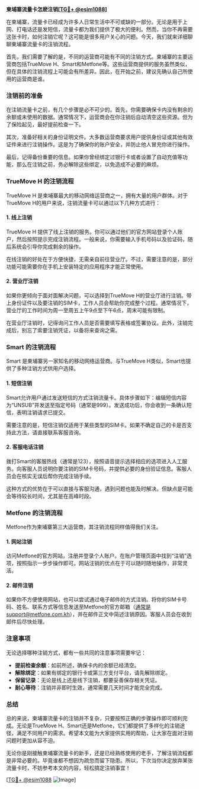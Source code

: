 **柬埔寨流量卡怎麽注销[[TG💪+ @esim1088](https://t.me/s/esim1088)]**

在柬埔寨，流量卡已经成为许多人日常生活中不可或缺的一部分。无论是用于上网、打电话还是发短信，流量卡都为我们提供了极大的便利。然而，当你不再需要这张卡时，如何注销它呢？这可能是很多用户关心的问题。今天，我们就来详细聊聊柬埔寨流量卡的注销流程。

首先，我们需要了解的是，不同的运营商可能有不同的注销方式。柬埔寨的主要运营商包括TrueMove H、Smart和Metfone等。这些运营商提供的服务虽然类似，但在具体的注销流程上可能会有所差异。因此，在开始之前，建议先确认自己所使用的运营商是谁。

### 注销前的准备

在注销流量卡之前，有几个步骤是必不可少的。首先，你需要确保卡内没有剩余的余额或未使用的数据。通常情况下，运营商会在你注销后自动清空这些资源。但为了保险起见，最好提前检查一下。

其次，准备好相关的身份证明文件。大多数运营商要求用户提供身份证或其他有效证件来进行注销操作。这是为了确保你的账户安全，并防止他人冒充你进行操作。

最后，记得备份重要的信息。如果你曾经绑定过银行卡或者设置了自动充值等功能，那么在注销之前，务必解除这些绑定，以免造成不必要的麻烦。

### TrueMove H 的注销流程

TrueMove H 是柬埔寨最大的移动网络运营商之一，拥有大量的用户群体。对于TrueMove H的用户来说，注销流量卡可以通过以下几种方式进行：

#### 1. 线上注销

TrueMove H 提供了线上注销的服务。你可以通过他们的官方网站登录个人账户，然后按照提示完成注销流程。一般来说，你需要输入手机号码以及验证码，随后系统会引导你完成剩余的操作。

在线注销的好处在于方便快捷，无需亲自前往营业厅。不过，需要注意的是，部分功能可能需要你在手机上安装特定的应用程序才能正常使用。

#### 2. 营业厅注销

如果你更倾向于面对面解决问题，可以选择到TrueMove H的营业厅进行注销。带上身份证件以及要注销的SIM卡，工作人员会帮助你完成整个过程。通常情况下，营业厅的工作时间为周一至周五上午9点至下午6点，周末可能有限制。

在营业厅注销时，记得询问工作人员是否需要填写表格或签署协议。此外，注销完成后，别忘了索要注销凭证，以备将来查询之需。

### Smart 的注销流程

Smart 是柬埔寨另一家知名的移动网络运营商。与TrueMove H类似，Smart也提供了多种注销方式供用户选择。

#### 1. 短信注销

Smart允许用户通过发送短信的方式注销流量卡。具体步骤如下：编辑短信内容为“UNSUB”并发送至指定号码（通常是999）。发送成功后，你会收到一条确认短信，表明注销请求已提交。

需要注意的是，短信注销仅适用于某些类型的SIM卡。如果不确定自己的卡是否支持此方法，请直接联系客服咨询。

#### 2. 客服电话注销

拨打Smart的客服热线（通常是123），按照语音提示选择相应的选项进入人工服务。向客服人员说明你要注销的SIM卡号码，并提供必要的身份验证信息。客服人员会在核实无误后帮你完成注销手续。

这种方式的优势在于可以直接与客服沟通，遇到问题也能及时解决。但缺点是可能会等待较长时间，尤其是在高峰时段。

### Metfone 的注销流程

Metfone作为柬埔寨第三大运营商，其注销流程同样值得我们关注。

#### 1. 网站注销

访问Metfone的官方网站，注册并登录个人账户。在账户管理页面中找到“注销”选项，按照指示一步步操作即可。网站注销的优点在于可以随时随地操作，非常灵活。

#### 2. 邮件注销

如果你不方便使用网站，也可以尝试通过电子邮件的方式注销。将你的SIM卡号码、姓名、联系方式等信息发送至Metfone的官方邮箱（通常是support@metfone.com.kh），并在邮件正文中简述注销原因。客服人员会在收到邮件后尽快处理。

### 注意事项

无论选择哪种注销方式，都有一些共同的注意事项需要牢记：

- **提前检查余额**：如前所述，确保卡内的余额已经清空。
- **解除绑定**：如果有绑定的银行卡或第三方支付平台，请先解除绑定。
- **保留记录**：无论是线上还是线下注销，都要妥善保存相关凭证。
- **耐心等待**：注销并非即时生效，通常需要几天时间才能完全完成。

### 总结

总的来说，柬埔寨流量卡的注销并不复杂，只要按照正确的步骤操作即可顺利完成。无论是TrueMove H、Smart还是Metfone，它们都提供了多样化的注销途径，满足不同用户的需求。希望本文能为大家提供实用的帮助，让大家在面对注销问题时更加从容不迫。

无论你是刚接触柬埔寨流量卡的新手，还是已经熟练使用的老手，了解注销流程都是非常必要的。毕竟谁都不想因为疏忽而留下隐患。所以，下次当你决定放弃某张流量卡时，不妨参考本文的内容，轻松搞定注销事宜！

[[TG💪+ @esim1088](https://t.me/s/esim1088) ![Image](https://i.postimg.cc/4NQfJmqS/Snipaste-2025-05-13-00-14-12.png)]